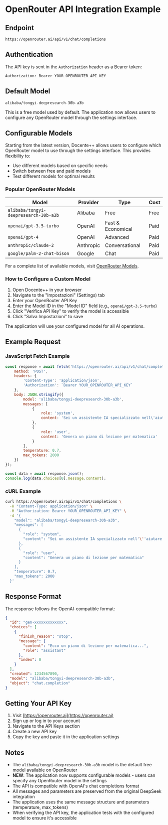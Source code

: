 # OpenRouter API Integration Example

## Endpoint
```
https://openrouter.ai/api/v1/chat/completions
```

## Authentication
The API key is sent in the `Authorization` header as a Bearer token:
```
Authorization: Bearer YOUR_OPENROUTER_API_KEY
```

## Default Model
```
alibaba/tongyi-deepresearch-30b-a3b
```
This is a free model used by default. The application now allows users to configure any OpenRouter model through the settings interface.

## Configurable Models

Starting from the latest version, Docente++ allows users to configure which OpenRouter model to use through the settings interface. This provides flexibility to:

- Use different models based on specific needs
- Switch between free and paid models
- Test different models for optimal results

### Popular OpenRouter Models

| Model | Provider | Type | Cost |
|-------|----------|------|------|
| `alibaba/tongyi-deepresearch-30b-a3b` | Alibaba | Free | Free |
| `openai/gpt-3.5-turbo` | OpenAI | Fast & Economical | Paid |
| `openai/gpt-4` | OpenAI | Advanced | Paid |
| `anthropic/claude-2` | Anthropic | Conversational | Paid |
| `google/palm-2-chat-bison` | Google | Chat | Paid |

For a complete list of available models, visit [OpenRouter Models](https://openrouter.ai/models).

### How to Configure a Custom Model

1. Open Docente++ in your browser
2. Navigate to the "Impostazioni" (Settings) tab
3. Enter your OpenRouter API Key
4. Enter the Model ID in the "Model ID" field (e.g., `openai/gpt-3.5-turbo`)
5. Click "Verifica API Key" to verify the model is accessible
6. Click "Salva Impostazioni" to save

The application will use your configured model for all AI operations.

## Example Request

### JavaScript Fetch Example
```javascript
const response = await fetch('https://openrouter.ai/api/v1/chat/completions', {
    method: 'POST',
    headers: {
        'Content-Type': 'application/json',
        'Authorization': `Bearer YOUR_OPENROUTER_API_KEY`
    },
    body: JSON.stringify({
        model: 'alibaba/tongyi-deepresearch-30b-a3b',
        messages: [
            {
                role: 'system',
                content: 'Sei un assistente IA specializzato nell\'aiutare gli insegnanti con la pianificazione didattica, la creazione di materiali educativi e la gestione della classe. Rispondi sempre in italiano in modo chiaro e professionale.'
            },
            {
                role: 'user',
                content: 'Genera un piano di lezione per matematica'
            }
        ],
        temperature: 0.7,
        max_tokens: 2000
    })
});

const data = await response.json();
console.log(data.choices[0].message.content);
```

### cURL Example
```bash
curl https://openrouter.ai/api/v1/chat/completions \
  -H "Content-Type: application/json" \
  -H "Authorization: Bearer YOUR_OPENROUTER_API_KEY" \
  -d '{
    "model": "alibaba/tongyi-deepresearch-30b-a3b",
    "messages": [
      {
        "role": "system",
        "content": "Sei un assistente IA specializzato nell'\''aiutare gli insegnanti con la pianificazione didattica, la creazione di materiali educativi e la gestione della classe. Rispondi sempre in italiano in modo chiaro e professionale."
      },
      {
        "role": "user",
        "content": "Genera un piano di lezione per matematica"
      }
    ],
    "temperature": 0.7,
    "max_tokens": 2000
  }'
```

## Response Format
The response follows the OpenAI-compatible format:
```json
{
  "id": "gen-xxxxxxxxxxxxx",
  "choices": [
    {
      "finish_reason": "stop",
      "message": {
        "content": "Ecco un piano di lezione per matematica...",
        "role": "assistant"
      },
      "index": 0
    }
  ],
  "created": 1234567890,
  "model": "alibaba/tongyi-deepresearch-30b-a3b",
  "object": "chat.completion"
}
```

## Getting Your API Key

1. Visit [https://openrouter.ai](https://openrouter.ai)
2. Sign up or log in to your account
3. Navigate to the API Keys section
4. Create a new API key
5. Copy the key and paste it in the application settings

## Notes

- The `alibaba/tongyi-deepresearch-30b-a3b` model is the default free model available on OpenRouter
- **NEW**: The application now supports configurable models - users can specify any OpenRouter model in the settings
- The API is compatible with OpenAI's chat completions format
- All messages and parameters are preserved from the original DeepSeek integration
- The application uses the same message structure and parameters (temperature, max_tokens)
- When verifying the API key, the application tests with the configured model to ensure it's accessible
